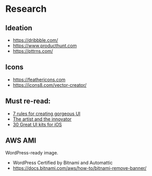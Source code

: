 # Research

## Ideation
- https://dribbble.com/
- https://www.producthunt.com
- https://pttrns.com/

## Icons 
- https://feathericons.com
- https://icons8.com/vector-creator/


## Must re-read:
- [7 rules for creating gorgeous UI][1]
- [The artist and the innovator][2]
- [30 Great UI kits for iOS][3]

## AWS AMI

WordPress-ready image. 
- WordPress Certified by Bitnami and Automattic
- https://docs.bitnami.com/aws/how-to/bitnami-remove-banner/



[1]: https://medium.com/@erikdkennedy/7-rules-for-creating-gorgeous-ui-part-1-559d4e805cda
[2]: https://blog.leanstack.com/the-artist-and-the-innovator-e6b4888c5869
[3]: https://medium.com/flawless-app-stories/30-great-ui-kits-for-ios-engineers-41b2732896b9
